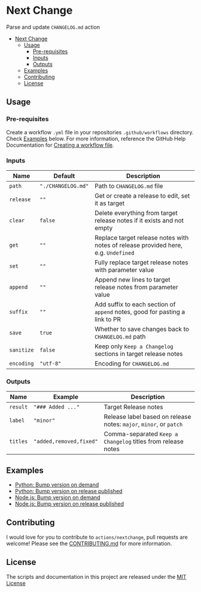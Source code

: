 # Next Change

Parse and update `CHANGELOG.md` action

- [Next Change](#next-change)
  - [Usage](#usage)
    - [Pre-requisites](#pre-requisites)
    - [Inputs](#inputs)
    - [Outputs](#outputs)
  - [Examples](#examples)
  - [Contributing](#contributing)
  - [License](#license)

## Usage
### Pre-requisites
Create a workflow `.yml` file in your repositories `.github/workflows` directory. Check [Examples](#examples) below. For more information, reference the GitHub Help Documentation for [Creating a workflow file](https://help.github.com/en/articles/configuring-a-workflow#creating-a-workflow-file).

### Inputs
| Name | Default | Description |
| - | - | - |
| `path` | `"./CHANGELOG.md"` | Path to `CHANGELOG.md` file |
| `release` | `""` | Get or create a release to edit, set it as target |
| `clear` | `false` | Delete everything from target release notes if it exists and not empty |
| `get` | `""` | Replace target release notes with notes of release provided here, e.g. `Undefined` |
| `set` | `""` | Fully replace target release notes with parameter value |
| `append` | `""` | Append new lines to target release notes from parameter value |
| `suffix` | `""` | Add suffix to each section of `append` notes, good for pasting a link to PR |
| `save` | `true` | Whether to save changes back to `CHANGELOG.md` path |
| `sanitize` | `false` | Keep only `Keep a Changelog` sections in target release notes |
| `encoding` | `"utf-8"` | Encoding for `CHANGELOG.md` |

### Outputs
| Name | Example | Description |
| - | - | - |
| `result` | `"### Added ..."` | Target Release notes |
| `label` | `"minor"` | Release label based on release notes: `major`, `minor`, or `patch` |
| `titles` | `"added,removed,fixed"` | Comma-separated `Keep a Changelog` titles from release notes |


## Examples
- [Python: Bump version on demand](examples/python-on-demand.yml)
- [Python: Bump version on release published](examples/python-on-release-published.yml)
- [Node.js: Bump version on demand](examples/nodejs-on-demand.yml)
- [Node.js: Bump version on release published](examples/pnodejs-on-release-published.yml)


## Contributing
I would love for you to contribute to `actions/nextchange`, pull requests are welcome! Please see the [CONTRIBUTING.md](CONTRIBUTING.md) for more information.

## License
The scripts and documentation in this project are released under the [MIT License](LICENSE)
